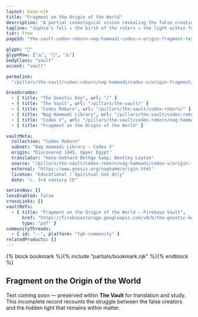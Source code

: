 ```yaml
---
layout: base.njk
title: "Fragment on the Origin of the World"
description: "A partial cosmological vision revealing the false creation and the hidden spark within matter."
tagline: "Sophia’s fall ✦ the birth of the rulers ✦ the light within form"
tier: free
pageId: "the-vault-codex-reborn-nag-hammadi-codex-v-origin-fragment-text"

glyph: "💠"
glyphRow: ["🜂", "💠", "🜂"]
bodyClass: "vault"
accent: "vault"

permalink:
  "/pillars/the-vault/codex-reborn/nag-hammadi/codex-v/origin-fragment/text/index.html"

breadcrumbs:
  - { title: "The Gnostic Key", url: "/" }
  - { title: "The Vault", url: "/pillars/the-vault/" }
  - { title: "Codex Reborn", url: "/pillars/the-vault/codex-reborn/" }
  - { title: "Nag Hammadi Library", url: "/pillars/the-vault/codex-reborn/nag-hammadi/" }
  - { title: "Codex V", url: "/pillars/the-vault/codex-reborn/nag-hammadi/codex-v/" }
  - { title: "Fragment on the Origin of the World" }

vaultMeta:
  collection: "Codex Reborn"
  subset: "Nag Hammadi Library – Codex V"
  origin: "Discovered 1945, Upper Egypt"
  translator: "Hans-Gebhard Bethge &amp; Bentley Layton"
  source: "/pillars/the-vault/codex-reborn/nag-hammadi/codex-v/origin-fragment/"
  external: "https://www.gnosis.org/naghamm/origin.html"
  license: "Educational / Spiritual Use Only"
  date: "c. 3rd century CE"

seriesNav: []
lensEnabled: false
crossLinks: []
vaultRefs:
  - { title: "Fragment on the Origin of the World — Firebase Vault",
      href: "https://firebasestorage.googleapis.com/v0/b/the-gnostic-key.appspot.com/o/vault%2Fnag-hammadi%2Forigin-fragment.pdf?alt=media",
      type: "pdf" }
communityThreads:
  - { id: "--", platform: "tgk-community" }
relatedProducts: []
---
```


<main class="main-content">
  <section class="content-container">
    {% block bookmark %}{% include "partials/bookmark.njk" %}{% endblock %}
    <h2>Fragment on the Origin of the World</h2>
    <p>
      Text coming soon — preserved within <strong>The Vault</strong> for translation and study.  
      This incomplete record recounts the struggle between the false creators and the hidden light that remains within matter.
    </p>
  </section>
</main>
